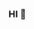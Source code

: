 ### HI 👋

<!--
**igorindev/igorindev** is a ✨ _special_ ✨ repository because its `README.md` (this file) appears on your GitHub profile.

Meu nome é Igor Lamounier. Sou um Game Designer em formação, apaixonado por jogos.
